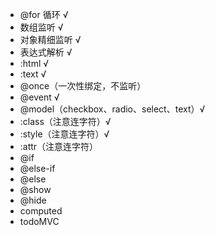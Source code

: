 - @for 循环 √
- 数组监听 √
- 对象精细监听 √
- 表达式解析 √
- :html √
- :text √
- @once（一次性绑定，不监听）
- @event √
- @model（checkbox、radio、select、text）√
- :class（注意连字符）√
- :style（注意连字符）√
- :attr（注意连字符）
- @if
- @else-if
- @else
- @show
- @hide
- computed
- todoMVC

